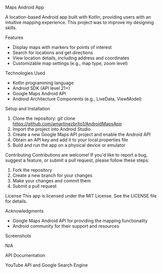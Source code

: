 Maps Android App

A location-based Android app built with Kotlin, providing users with an intuitive mapping experience.
This project was to improve my designing skills.

Features
- Display maps with markers for points of interest
- Search for locations and get directions
- View location details, including address and coordinates
- Customizable map settings (e.g., map type, zoom level)

Technologies Used
- Kotlin programming language
- Android SDK (API level 21+)
- Google Maps Android API
- Android Architecture Components (e.g., LiveData, ViewModel)

Setup and Installation
1. Clone the repository: git clone https://github.com/amartinezbrito1/AndroidMapsApp
2. Import the project into Android Studio
3. Create a new Google Maps API project and enable the Android API
4. Obtain an API key and add it to your local.properties file
5. Build and run the app on a physical device or emulator

Contributing
Contributions are welcome! If you'd like to report a bug, suggest a feature, or submit a pull request, please follow these steps:

1. Fork the repository
2. Create a new branch for your changes
3. Make your changes and commit them
4. Submit a pull request

License
This app is licensed under the MIT License. See the LICENSE file for details.

Acknowledgments
- Google Maps Android API for providing the mapping functionality
- Android community for their support and resources

Screenshots

N/A

API Documentation

YouTube API and Google Search Engine
